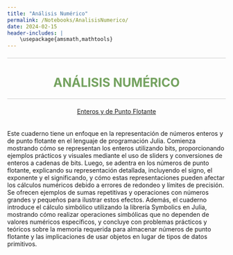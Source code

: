 ```yaml
---
title: "Análisis Numérico"
permalink: /Notebooks/AnalisisNumerico/
date: 2024-02-15
header-includes: |
    \usepackage{amsmath,mathtools}
---
```


<script
  src="https://cdn.mathjax.org/mathjax/latest/MathJax.js?config=TeX-AMS-MML_HTMLorMML"
  type="text/javascript">
</script>

<html>
<head>
    <style>
        /* Estilos para centrar y cambiar el color del texto */
        h1 {
            text-align: center; /* Centra el texto horizontalmente */
            color: rgba(72, 133, 45, 0.76); /* Cambia el color del texto a verde */
        }
    </style>
</head>
<body>

<style>

    .container {
      max-width: 800px;
      margin: 20px auto;
      overflow: hidden;
    }

    .person {
      display: flex;
      margin-bottom: 20px;
      justify-content: space-between;
      align-items: center;
      flex-wrap: wrap;
    }

    .person img {
      max-width: 200px;
      max-height: 200px;
      border-radius: 50%;
      margin-right: 20px;
      margin-left: 20px;
    }

    .person .info {
      flex: 1;
      text-align: left;
    }

    .person:nth-child(even) {
      flex-direction: row-reverse;
    }

    h2 {
      text-align: center;
      color: #333;
    }

    hr {
            border: none; /* Elimina el borde */
            height: 1px; /* Altura de la línea */
            background-color: #CCCCCC; /* Color de la línea */
            margin: 20px 0; /* Margen superior e inferior */
        }
  </style>

<hr>

<h1>ANÁLISIS NUMÉRICO</h1>

<hr>

</body>
</html>

<div class="button-container">
  <a href="https://labmatecc.github.io/Notebooks/AnalisisNumerico/EnterosYFlotante/" class="button">Enteros y de Punto Flotante</a>
</div>

  <div class="container">
    <div class="person">
      <div class="info">
        <p>Este cuaderno tiene un enfoque en la representación de números enteros y de punto flotante en el lenguaje de programación Julia. Comienza mostrando cómo se representan los enteros utilizando bits, proporcionando ejemplos prácticos y visuales mediante el uso de sliders y conversiones de enteros a cadenas de bits. Luego, se adentra en los números de punto flotante, explicando su representación detallada, incluyendo el signo, el exponente y el significando, y cómo estas representaciones pueden afectar los cálculos numéricos debido a errores de redondeo y límites de precisión. Se ofrecen ejemplos de sumas repetitivas y operaciones con números grandes y pequeños para ilustrar estos efectos. Además, el cuaderno introduce el cálculo simbólico utilizando la librería Symbolics en Julia, mostrando cómo realizar operaciones simbólicas que no dependen de valores numéricos específicos, y concluye con problemas prácticos y teóricos sobre la memoria requerida para almacenar números de punto flotante y las implicaciones de usar objetos en lugar de tipos de datos primitivos. </p>
      </div>
    </div>
  </div>

  <html>
<head>
    <style>
        .button-container {
            text-align: center; /* Centra el contenido horizontalmente */
        }

        .button {
            display: inline-block;
            padding: 10px 20px;
            border-radius: 20px; /* Esto hace que el botón tenga forma de pastilla */
            background-color: rgba(72, 133, 45, 0.76); /* Cambia el color del botón a verde */
            color: white; /* Cambia el color del texto a blanco */
            text-decoration: none; /* Elimina el subrayado predeterminado en los enlaces */
            font-size: 16px; /* Cambia el tamaño del texto */
            font-weight: bold; /* Hace que el texto sea más audaz */
            border: none; /* Elimina el borde del botón */
        }
    </style>
</head>
<body>

<hr>

<div class="button-container">
  <a href="https://labmatecc.github.io/Notebooks/AnalisisNumerico/IntegracionNumericaI/" class="button">Integración Numérica I</a>
</div>

<div class="container">
    <div class="person">
      <div class="info">
        <p>En este cuaderno se estudian métodos de integración numérica como las sumas de Riemann, la regla del trapecio y la regla de Simpson. Estos métodos dividen un intervalo \([a,b]\) en subintervalos y aproximan el área bajo una curva utilizando rectángulos o trapecios. Se ejemplifica con las funciones \(y=x^2\) en \([0,3]\) y \(y=e^{x^2}\) en \([0,1]\), mostrando cómo estas técnicas convergen hacia el área exacta conforme se aumenta el número de subintervalos. Estos métodos son esenciales para calcular áreas bajo curvas cuando la integración analítica directa no es factible. </p>
      </div>
    </div>
  </div>

<hr>

<div class="button-container">
  <a href="https://labmatecc.github.io/Notebooks/AnalisisNumerico/FEM/" class="button">Método de elementos finitos</a>
</div>

<div class="container">
    <div class="person">
      <div class="info">
        <p>Este cuaderno se centra en el método de elementos finitos. En primer lugar, se estudia el comportamiento de la cuerda elástica en una dimensión. Aquí, discretizamos el dominio y resolvemos ecuaciones lineales con condiciones de frontera específicas. Observamos cómo los resultados varían según ajustamos los parámetros del problema. En la segunda parte, se muestra como resolver la ecuación de Poisson de manera numérica en un dominio bidimensional usando elementos finitos, esto con la ayuda de la librería Gridap. </p>
      </div>
    </div>
  </div>

<hr>